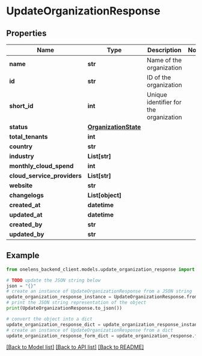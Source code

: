 # UpdateOrganizationResponse


## Properties

Name | Type | Description | Notes
------------ | ------------- | ------------- | -------------
**name** | **str** | Name of the organization | 
**id** | **str** | ID of the organization | 
**short_id** | **int** | Unique identifier for the organization | 
**status** | [**OrganizationState**](OrganizationState.md) |  | 
**total_tenants** | **int** |  | 
**country** | **str** |  | 
**industry** | **List[str]** |  | 
**monthly_cloud_spend** | **int** |  | 
**cloud_service_providers** | **List[str]** |  | 
**website** | **str** |  | 
**changelogs** | **List[object]** |  | 
**created_at** | **datetime** |  | 
**updated_at** | **datetime** |  | 
**created_by** | **str** |  | 
**updated_by** | **str** |  | 

## Example

```python
from onelens_backend_client.models.update_organization_response import UpdateOrganizationResponse

# TODO update the JSON string below
json = "{}"
# create an instance of UpdateOrganizationResponse from a JSON string
update_organization_response_instance = UpdateOrganizationResponse.from_json(json)
# print the JSON string representation of the object
print(UpdateOrganizationResponse.to_json())

# convert the object into a dict
update_organization_response_dict = update_organization_response_instance.to_dict()
# create an instance of UpdateOrganizationResponse from a dict
update_organization_response_form_dict = update_organization_response.from_dict(update_organization_response_dict)
```
[[Back to Model list]](../README.md#documentation-for-models) [[Back to API list]](../README.md#documentation-for-api-endpoints) [[Back to README]](../README.md)


